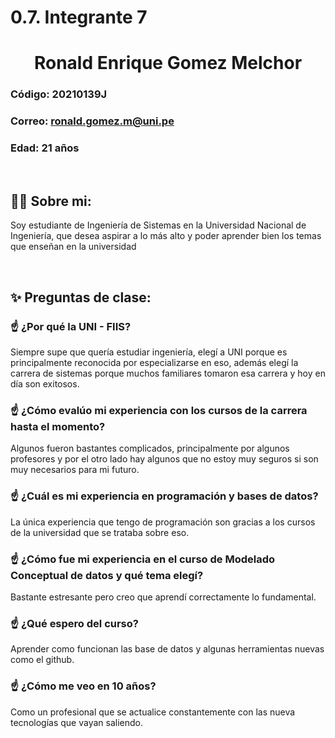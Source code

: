 # 0.7. Integrante 7

  <h1 align="center">Ronald Enrique Gomez Melchor</h1>

### Código: 20210139J

### Correo: ronald.gomez.m@uni.pe

### Edad: 21 años

<br>

## 🧑‍💻 Sobre mi:

Soy estudiante de Ingeniería de Sistemas en la Universidad Nacional de Ingeniería, que desea aspirar a lo más alto y poder aprender bien los temas que enseñan en la universidad
  
<br>

## ✨ Preguntas de clase:

### ☝️ ¿Por qué la UNI - FIIS?
  Siempre supe que quería estudiar ingeniería, elegí a UNI porque es principalmente reconocida por especializarse en eso, además elegí la carrera de sistemas porque muchos familiares tomaron esa carrera y hoy en día son exitosos.

### ☝️ ¿Cómo evalúo mi experiencia con los cursos de la carrera hasta el momento?
  Algunos fueron bastantes complicados, principalmente por algunos profesores y por el otro lado hay algunos que no estoy muy seguros si son muy necesarios para mi futuro.

### ☝️ ¿Cuál es mi experiencia en programación y bases de datos?
  La única experiencia que tengo de programación son gracias a los cursos de la universidad que se trataba sobre eso.

### ☝️ ¿Cómo fue mi experiencia en el curso de Modelado Conceptual de datos y qué tema elegí?
  Bastante estresante pero creo que aprendí correctamente lo fundamental.

### ☝️ ¿Qué espero del curso?
  Aprender como funcionan las base de datos y algunas herramientas nuevas como el github.

### ☝️ ¿Cómo me veo en 10 años?
  Como un profesional que se actualice constantemente con las nueva tecnologías que vayan saliendo.


